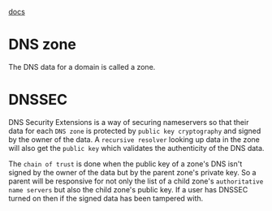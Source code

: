 [docs](https://www.icann.org/resources/pages/dnssec-what-is-it-why-important-2019-03-05-en)

# DNS zone
The DNS data for a domain is called a zone.

# DNSSEC
DNS Security Extensions is a way of securing nameservers so that their data for each `DNS zone` is protected by `public key cryptography` and signed by the owner of the data. A `recursive resolver` looking up data in the zone will also get the `public key` which validates the authenticity of the DNS data.

The `chain of trust` is done when the public key of a zone's DNS isn't signed by the owner of the data but by the parent zone's private key. So a parent will be responsive for not only the list of a child zone's `authoritative name servers` but also the child zone's public key. If a user has DNSSEC turned on then if the signed data has been tampered with.
